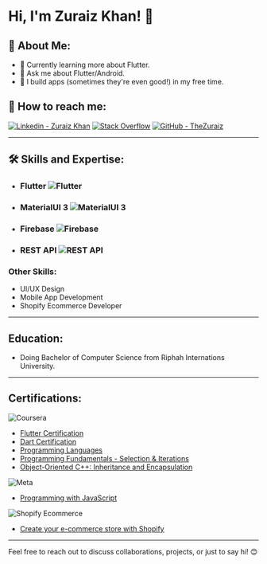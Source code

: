 # Hi, I'm Zuraiz Khan! 👋

## 🚀 About Me:
- 🌱 Currently learning more about Flutter.
- 💬 Ask me about Flutter/Android.
- 📱 I build apps (sometimes they're even good!) in my free time.

## 🔗 How to reach me: 
[![Linkedin - Zuraiz Khan](https://img.shields.io/badge/linkedin-0A66C2?style=for-the-badge&logo=linkedin&logoColor=white)](https://www.linkedin.com/in/thezuraiz/)
[![Stack Overflow](https://img.shields.io/badge/stackoverflow-0A66C2?style=for-the-badge&logo=stackoverflow&logoColor=white)](https://stackoverflow.com/users/22746182/zuraiz-khan)
[![GitHub - TheZuraiz](https://img.shields.io/badge/github-0A66C2?style=for-the-badge&logo=github&logoColor=white)](https://github.com/thezuraiz/)

---

## 🛠 Skills and Expertise:

- ### Flutter ![Flutter](https://s3.ap-south-1.amazonaws.com/stage.radixweb.com/what_is_flutter_716ae56937.jpg)
  
- ### MaterialUI 3 ![MaterialUI 3](https://delta-dev-software.fr/wp-content/uploads/2024/02/1_fEyeESs-HxVR7Zlr-fdlvw.png)
  
- ### Firebase ![Firebase](https://firebase.google.com/images/social.png)
  
- ### REST API ![REST API](https://www.univention.com/wp-content/uploads/2020/04/200416-rest-api.jpg)

### Other Skills:
- UI/UX Design
- Mobile App Development
- Shopify Ecommerce Developer

---

## Education:
- Doing Bachelor of Computer Science from Riphah Internations University.

---

## Certifications:
![Coursera](https://cdn.cookielaw.org/logos/3e5657ed-0ab7-410b-95c6-ac68153c5668/a5631904-c2e8-407c-8481-ac7ee7f58040/830d9fa8-2c14-45a7-8afa-abc4792137f2/coursera-logo-full-rgb.png)
- [Flutter Certification](https://www.coursera.org/account/accomplishments/verify/AWSA3BR2J5M6?utm_source=link&utm_medium=certificate&utm_content=cert_image&utm_campaign=sharing_cta&utm_product=course)
- [Dart Certification](https://www.coursera.org/account/accomplishments/verify/8EPW6URAFHMN?utm_source=link&utm_medium=certificate&utm_content=cert_image&utm_campaign=sharing_cta&utm_product=course)
- [Programming Languages](https://www.coursera.org/account/accomplishments/verify/YQ3N7RLTHMGV?utm_source=link&utm_medium=certificate&utm_content=cert_image&utm_campaign=sharing_cta&utm_product=course)
- [Programming Fundamentals - Selection & Iterations](https://www.coursera.org/account/accomplishments/verify/WQ6AQ9YWRJ5N?utm_source=link&utm_medium=certificate&utm_content=cert_image&utm_campaign=sharing_cta&utm_product=course)
- [Object-Oriented C++: Inheritance and Encapsulation](https://coursera.org/share/1f3cff300380bb3ac927311d930d2095)

![Meta](https://static.dezeen.com/uploads/2021/11/meta-facebook-rebranding-name-news_dezeen_2364_col_hero2.jpg)

- [Programming with JavaScript](https://coursera.org/share/dd9b324837a12f561491c72c937f102e)

![Shopify Ecommerce](https://www.ecommerce-nation.com/wp-content/uploads/2018/01/Shopify-ecommerce-platform.png.webp)

- [Create your e-commerce store with Shopify](https://coursera.org/share/4e6301cb7322b6e264968af231661448)

  
---

Feel free to reach out to discuss collaborations, projects, or just to say hi! 😊
